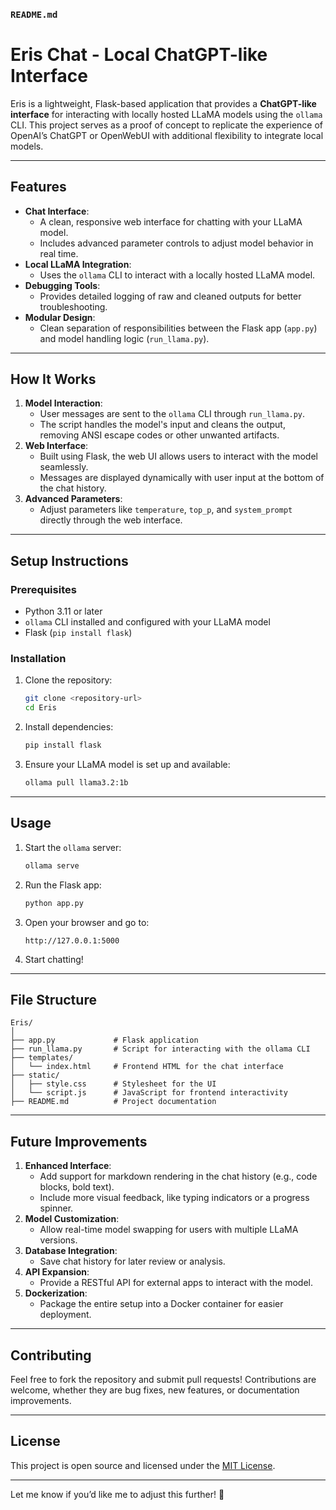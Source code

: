 ### **`README.md`**

# **Eris Chat - Local ChatGPT-like Interface**

Eris is a lightweight, Flask-based application that provides a **ChatGPT-like interface** for interacting with locally hosted LLaMA models using the `ollama` CLI. This project serves as a proof of concept to replicate the experience of OpenAI’s ChatGPT or OpenWebUI with additional flexibility to integrate local models.

---

## **Features**
- **Chat Interface**:
  - A clean, responsive web interface for chatting with your LLaMA model.
  - Includes advanced parameter controls to adjust model behavior in real time.
- **Local LLaMA Integration**:
  - Uses the `ollama` CLI to interact with a locally hosted LLaMA model.
- **Debugging Tools**:
  - Provides detailed logging of raw and cleaned outputs for better troubleshooting.
- **Modular Design**:
  - Clean separation of responsibilities between the Flask app (`app.py`) and model handling logic (`run_llama.py`).

---

## **How It Works**
1. **Model Interaction**:
   - User messages are sent to the `ollama` CLI through `run_llama.py`.
   - The script handles the model's input and cleans the output, removing ANSI escape codes or other unwanted artifacts.
2. **Web Interface**:
   - Built using Flask, the web UI allows users to interact with the model seamlessly.
   - Messages are displayed dynamically with user input at the bottom of the chat history.
3. **Advanced Parameters**:
   - Adjust parameters like `temperature`, `top_p`, and `system_prompt` directly through the web interface.

---

## **Setup Instructions**
### **Prerequisites**
- Python 3.11 or later
- `ollama` CLI installed and configured with your LLaMA model
- Flask (`pip install flask`)

### **Installation**
1. Clone the repository:
   ```bash
   git clone <repository-url>
   cd Eris
   ```
2. Install dependencies:
   ```bash
   pip install flask
   ```
3. Ensure your LLaMA model is set up and available:
   ```bash
   ollama pull llama3.2:1b
   ```

---

## **Usage**
1. Start the `ollama` server:
   ```bash
   ollama serve
   ```
2. Run the Flask app:
   ```bash
   python app.py
   ```
3. Open your browser and go to:
   ```
   http://127.0.0.1:5000
   ```
4. Start chatting!

---

## **File Structure**
```
Eris/
│
├── app.py             # Flask application
├── run_llama.py       # Script for interacting with the ollama CLI
├── templates/
│   └── index.html     # Frontend HTML for the chat interface
├── static/
│   ├── style.css      # Stylesheet for the UI
│   └── script.js      # JavaScript for frontend interactivity
├── README.md          # Project documentation
```

---

## **Future Improvements**
1. **Enhanced Interface**:
   - Add support for markdown rendering in the chat history (e.g., code blocks, bold text).
   - Include more visual feedback, like typing indicators or a progress spinner.
2. **Model Customization**:
   - Allow real-time model swapping for users with multiple LLaMA versions.
3. **Database Integration**:
   - Save chat history for later review or analysis.
4. **API Expansion**:
   - Provide a RESTful API for external apps to interact with the model.
5. **Dockerization**:
   - Package the entire setup into a Docker container for easier deployment.

---

## **Contributing**
Feel free to fork the repository and submit pull requests! Contributions are welcome, whether they are bug fixes, new features, or documentation improvements.

---

## **License**
This project is open source and licensed under the [MIT License](LICENSE).

---

Let me know if you’d like me to adjust this further! 🚀
